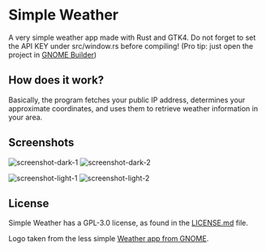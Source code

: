 # Simple Weather

A very simple weather app made with Rust and GTK4. Do not forget to set the API KEY under src/window.rs before compiling! (Pro tip: just open the project in [GNOME Builder](https://developer.gnome.org/documentation/introduction/builder.html))

## How does it work?

Basically, the program fetches your public IP address, determines your approximate coordinates, and uses them to retrieve weather information in your area.

## Screenshots

![screenshot-dark-1](https://github.com/FranGamer1892/simple-weather/assets/13150712/eb6726fa-9b42-4ece-a17d-1b8ae60905e0)
![screenshot-dark-2](https://github.com/FranGamer1892/simple-weather/assets/13150712/19bb1bf5-e3ed-4190-91eb-181d66f071ad)

![screenshot-light-1](https://github.com/FranGamer1892/simple-weather/assets/13150712/861c0d4c-be85-48b7-997f-c167f55b3fa5)
![screenshot-light-2](https://github.com/FranGamer1892/simple-weather/assets/13150712/97da141b-3bbe-498d-8d8e-038205b0bff6)

## License

Simple Weather has a GPL-3.0 license, as found in the [LICENSE.md](LICENSE.md) file.

Logo taken from the less simple [Weather app from GNOME](https://gitlab.gnome.org/GNOME/gnome-weather/).
